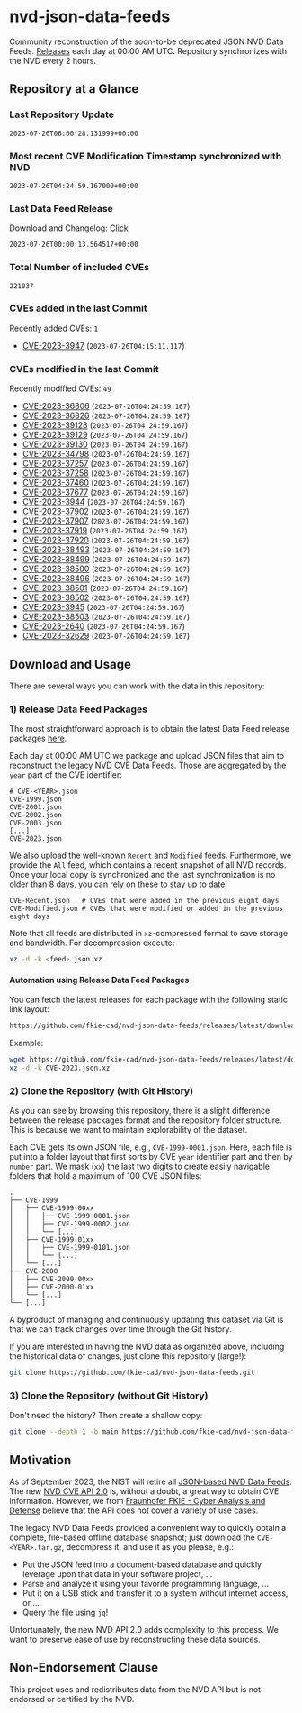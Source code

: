# nvd-json-data-feeds

Community reconstruction of the soon-to-be deprecated JSON NVD Data Feeds. 
[Releases](https://github.com/fkie-cad/nvd-json-data-feeds/releases/latest) each day at 00:00 AM UTC.
Repository synchronizes with the NVD every 2 hours.

## Repository at a Glance

### Last Repository Update

```plain
2023-07-26T06:00:28.131999+00:00
```

### Most recent CVE Modification Timestamp synchronized with NVD

```plain
2023-07-26T04:24:59.167000+00:00
```

### Last Data Feed Release

Download and Changelog: [Click](https://github.com/fkie-cad/nvd-json-data-feeds/releases/latest)

```plain
2023-07-26T00:00:13.564517+00:00
```

### Total Number of included CVEs

```plain
221037
```

### CVEs added in the last Commit

Recently added CVEs: `1`

* [CVE-2023-3947](CVE-2023/CVE-2023-39xx/CVE-2023-3947.json) (`2023-07-26T04:15:11.117`)


### CVEs modified in the last Commit

Recently modified CVEs: `49`

* [CVE-2023-36806](CVE-2023/CVE-2023-368xx/CVE-2023-36806.json) (`2023-07-26T04:24:59.167`)
* [CVE-2023-36826](CVE-2023/CVE-2023-368xx/CVE-2023-36826.json) (`2023-07-26T04:24:59.167`)
* [CVE-2023-39128](CVE-2023/CVE-2023-391xx/CVE-2023-39128.json) (`2023-07-26T04:24:59.167`)
* [CVE-2023-39129](CVE-2023/CVE-2023-391xx/CVE-2023-39129.json) (`2023-07-26T04:24:59.167`)
* [CVE-2023-39130](CVE-2023/CVE-2023-391xx/CVE-2023-39130.json) (`2023-07-26T04:24:59.167`)
* [CVE-2023-34798](CVE-2023/CVE-2023-347xx/CVE-2023-34798.json) (`2023-07-26T04:24:59.167`)
* [CVE-2023-37257](CVE-2023/CVE-2023-372xx/CVE-2023-37257.json) (`2023-07-26T04:24:59.167`)
* [CVE-2023-37258](CVE-2023/CVE-2023-372xx/CVE-2023-37258.json) (`2023-07-26T04:24:59.167`)
* [CVE-2023-37460](CVE-2023/CVE-2023-374xx/CVE-2023-37460.json) (`2023-07-26T04:24:59.167`)
* [CVE-2023-37677](CVE-2023/CVE-2023-376xx/CVE-2023-37677.json) (`2023-07-26T04:24:59.167`)
* [CVE-2023-3944](CVE-2023/CVE-2023-39xx/CVE-2023-3944.json) (`2023-07-26T04:24:59.167`)
* [CVE-2023-37902](CVE-2023/CVE-2023-379xx/CVE-2023-37902.json) (`2023-07-26T04:24:59.167`)
* [CVE-2023-37907](CVE-2023/CVE-2023-379xx/CVE-2023-37907.json) (`2023-07-26T04:24:59.167`)
* [CVE-2023-37919](CVE-2023/CVE-2023-379xx/CVE-2023-37919.json) (`2023-07-26T04:24:59.167`)
* [CVE-2023-37920](CVE-2023/CVE-2023-379xx/CVE-2023-37920.json) (`2023-07-26T04:24:59.167`)
* [CVE-2023-38493](CVE-2023/CVE-2023-384xx/CVE-2023-38493.json) (`2023-07-26T04:24:59.167`)
* [CVE-2023-38499](CVE-2023/CVE-2023-384xx/CVE-2023-38499.json) (`2023-07-26T04:24:59.167`)
* [CVE-2023-38500](CVE-2023/CVE-2023-385xx/CVE-2023-38500.json) (`2023-07-26T04:24:59.167`)
* [CVE-2023-38496](CVE-2023/CVE-2023-384xx/CVE-2023-38496.json) (`2023-07-26T04:24:59.167`)
* [CVE-2023-38501](CVE-2023/CVE-2023-385xx/CVE-2023-38501.json) (`2023-07-26T04:24:59.167`)
* [CVE-2023-38502](CVE-2023/CVE-2023-385xx/CVE-2023-38502.json) (`2023-07-26T04:24:59.167`)
* [CVE-2023-3945](CVE-2023/CVE-2023-39xx/CVE-2023-3945.json) (`2023-07-26T04:24:59.167`)
* [CVE-2023-38503](CVE-2023/CVE-2023-385xx/CVE-2023-38503.json) (`2023-07-26T04:24:59.167`)
* [CVE-2023-2640](CVE-2023/CVE-2023-26xx/CVE-2023-2640.json) (`2023-07-26T04:24:59.167`)
* [CVE-2023-32629](CVE-2023/CVE-2023-326xx/CVE-2023-32629.json) (`2023-07-26T04:24:59.167`)


## Download and Usage

There are several ways you can work with the data in this repository:

### 1) Release Data Feed Packages

The most straightforward approach is to obtain the latest Data Feed release packages [here](https://github.com/fkie-cad/nvd-json-data-feeds/releases/latest).

Each day at 00:00 AM UTC we package and upload JSON files that aim to reconstruct the legacy NVD CVE Data Feeds.
Those are aggregated by the `year` part of the CVE identifier:

```
# CVE-<YEAR>.json
CVE-1999.json
CVE-2001.json
CVE-2002.json
CVE-2003.json
[...]
CVE-2023.json
```

We also upload the well-known `Recent` and `Modified` feeds.
Furthermore, we provide the `All` feed, which contains a recent snapshot of all NVD records.
Once your local copy is synchronized and the last synchronization is no older than 8 days, you can rely on these to stay up to date:

```plain
CVE-Recent.json   # CVEs that were added in the previous eight days
CVE-Modified.json # CVEs that were modified or added in the previous eight days
```

Note that all feeds are distributed in `xz`-compressed format to save storage and bandwidth.
For decompression execute:

```sh
xz -d -k <feed>.json.xz
```


#### Automation using Release Data Feed Packages

You can fetch the latest releases for each package with the following static link layout:

```sh
https://github.com/fkie-cad/nvd-json-data-feeds/releases/latest/download/CVE-<YEAR>.json.xz
```

Example:

```sh
wget https://github.com/fkie-cad/nvd-json-data-feeds/releases/latest/download/CVE-2023.json.xz
xz -d -k CVE-2023.json.xz
```

### 2) Clone the Repository (with Git History)

As you can see by browsing this repository, there is a slight difference between the release packages format and the repository folder structure.
This is because we want to maintain explorability of the dataset.

Each CVE gets its own JSON file, e.g., `CVE-1999-0001.json`.
Here, each file is put into a folder layout that first sorts by CVE `year` identifier part and then by `number` part.
We mask (`xx`) the last two digits to create easily navigable folders that hold a maximum of 100 CVE JSON files:

```plain
.
├── CVE-1999
│   ├── CVE-1999-00xx
│   │   ├── CVE-1999-0001.json
│   │   ├── CVE-1999-0002.json
│   │   └── [...]
│   ├── CVE-1999-01xx
│   │   ├── CVE-1999-0101.json
│   │   └── [...]
│   └── [...]
├── CVE-2000
│   ├── CVE-2000-00xx
│   ├── CVE-2000-01xx
│   └── [...]
└── [...]
```

A byproduct of managing and continuously updating this dataset via Git is that we can track changes over time through the Git history.

If you are interested in having the NVD data as organized above, including the historical data of changes, just clone this repository (large!):

```sh
git clone https://github.com/fkie-cad/nvd-json-data-feeds.git
```

### 3) Clone the Repository (without Git History)

Don't need the history? Then create a shallow copy:

```sh
git clone --depth 1 -b main https://github.com/fkie-cad/nvd-json-data-feeds.git
```

## Motivation

As of September 2023, the NIST will retire all [JSON-based NVD Data Feeds](https://nvd.nist.gov/vuln/data-feeds#divRetirementBanner-1).
The new [NVD CVE API 2.0](https://nvd.nist.gov/developers/vulnerabilities) is, without a doubt, a great way to obtain CVE information.
However, we from [Fraunhofer FKIE - Cyber Analysis and Defense](https://www.fkie.fraunhofer.de/en/departments/cad.html) believe that the API does not cover a variety of use cases.

The legacy NVD Data Feeds provided a convenient way to quickly obtain a complete, file-based offline database snapshot; just download the `CVE-<YEAR>.tar.gz`, decompress it, and use it as you please, e.g.:

* Put the JSON feed into a document-based database and quickly leverage upon that data in your software project, ...
* Parse and analyze it using your favorite programming language, ...
* Put it on a USB stick and transfer it to a system without internet access, or ...
* Query the file using `jq`!

Unfortunately, the new NVD API 2.0 adds complexity to this process.
We want to preserve ease of use by reconstructing these data sources.

## Non-Endorsement Clause

This project uses and redistributes data from the NVD API but is not endorsed or certified by the NVD.